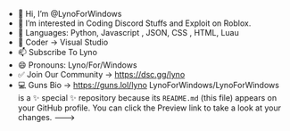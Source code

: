 - 👋 Hi, I’m @LynoForWindows
- 👀 I’m interested in Coding Discord Stuffs and Exploit on Roblox.
- 🌱 Languages: Python, Javascript , JSON, CSS , HTML, Luau
- 💞️ Coder -> Visual Studio
- 📫 Subscribe To Lyno
- 😄 Pronouns: Lyno/For/Windows
- ✅ Join Our Community -> https://dsc.gg/lyno
- 💻 Guns Bio -> https://guns.lol/lyno
LynoForWindows/LynoForWindows is a ✨ special ✨ repository because its `README.md` (this file) appears on your GitHub profile.
You can click the Preview link to take a look at your changes.
--->

